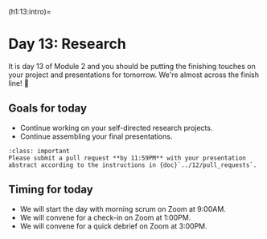(h1:13:intro)=
# Day 13: Research

It is day 13 of Module 2 and you should be putting the finishing touches on your project and presentations for tomorrow.
We're almost across the finish line! 🏁



## Goals for today

- Continue working on your self-directed research projects.
- Continue assembling your final presentations.


```{admonition} Milestone
:class: important
Please submit a pull request **by 11:59PM** with your presentation abstract according to the instructions in {doc}`../12/pull_requests`.
```


## Timing for today

- We will start the day with morning scrum on Zoom at 9:00AM.
- We will convene for a check-in on Zoom at 1:00PM.
- We will convene for a quick debrief on Zoom at 3:00PM.



<!-- ## Activities for today

```{tableofcontents}
``` -->



